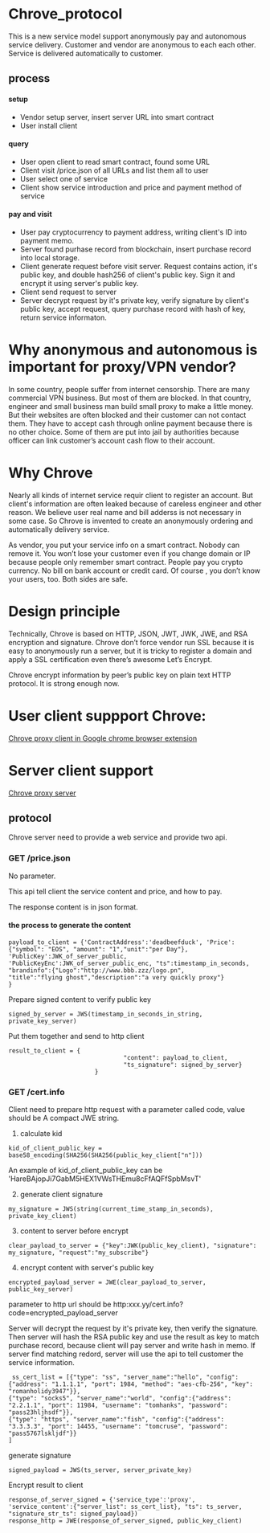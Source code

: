# Chrove_protocol
This is a new service model support anonymously pay and autonomous service delivery. Customer and vendor are anonymous to each each other. Service is delivered automatically to customer.
## process
#### setup
* Vendor setup server, insert server URL into smart contract
* User install client
#### query
* User open client to read smart contract, found some URL
* Client visit /price.json of all URLs  and list them all to user
* User select one of service
* Client show service introduction and price and payment method of service

#### pay and visit

* User pay cryptocurrency to payment address, writing client's ID into payment memo.
* Server found purhase record from blockchain, insert purchase record into local storage.
* Client generate request before visit server. Request contains action, it's public key, and double hash256 of client's public key. Sign it and encrypt it using server's public key.
* Client send request to server
* Server decrypt request by it's private key, verify signature by client's public key, accept request, query purchase record with hash of key, return service informaton.


# Why anonymous and autonomous is important for proxy/VPN vendor?

In some country, people suffer from internet censorship.
There are many commercial VPN business. But most of them are blocked.
In that country, engineer and small business man build small proxy to make a little money.
But their websites are often blocked and their customer can not contact them. 
They have to accept cash through online payment because there is no other choice.
Some of them are put into jail by authorities because officer can link customer’s account cash flow to their account.


# Why Chrove

Nearly all kinds of internet service requir client to register an account. But client's information are often leaked because of careless engineer and other reason. We believe user real name and bill adderss is not necessary in some case. So Chrove is invented to create an anonymously ordering and automatically delivery service.

As vendor, you put your service info on a smart contract. Nobody can remove it. 
You won’t lose your customer even if you change domain or IP because people only remember smart contract.
People pay you crypto currency. No bill on bank account or credit card.
Of course , you don’t know your users, too.
Both sides are safe.

# Design principle

Technically, Chrove is based on HTTP, JSON, JWT, JWK, JWE, and RSA encryption and signature.
Chrove don’t force vendor run SSL because it is easy to anonymously run a server, but it is tricky to register a domain and apply a SSL certification even there’s awesome Let’s Encrypt.

Chrove encrypt information by peer’s public key on plain text HTTP protocol. It is strong enough now.

# User client suppport Chrove:

[Chrove proxy client in Google chrome browser extension](https://chrome.google.com/webstore/detail/chrove/bgbfndcenmhjccmfedpoknepjbfmolib)

# Server client support 
[Chrove proxy server]()


## protocol
Chrove server need to provide a web service and provide two api.

### GET /price.json
No parameter.

This api tell client the service content and price, and how to pay.

The response content is in json format.
#### the process to generate the content
```
payload_to_client = {'ContractAddress':'deadbeefduck', 'Price':{"symbol": "EOS", "amount": "1","unit":"per Day"}, 
'PublicKey':JWK_of_server_public, 'PublicKeyEnc':JWK_of_server_public_enc, "ts":timestamp_in_seconds, 
"brandinfo":{"Logo":"http://www.bbb.zzz/logo.pn",
"title":"flying ghost","description":"a very quickly proxy"}
}
```
Prepare signed content to verify public key
```
signed_by_server = JWS(timestamp_in_seconds_in_string, private_key_server)
```
Put them together and send to http client
```
result_to_client = { 
                                "content": payload_to_client,
                                "ts_signature": signed_by_server}
                        }
```

### GET /cert.info
Client need to prepare http request with a parameter called code, value should be A compact JWE string.
1. calculate kid
```
kid_of_client_public_key = base58_encoding(SHA256(SHA256(public_key_client["n"]))
```
An example of kid_of_client_public_key can be 'HareBAjopJi7GabM5HEX1VWsTHEmu8cFfAQFfSpbMsvT'
                  
2. generate client signature
```
my_signature = JWS(string(current_time_stamp_in_seconds), private_key_client)
```
3. content to server before encrypt
```
clear_payload_to_server = {"key":JWK(public_key_client), "signature": my_signature, "request":"my_subscribe"}
```
4. encrypt content with server's public key
```
encrypted_payload_server = JWE(clear_payload_to_server, public_key_server)
```

parameter to http url should be http:xxx.yy/cert.info?code=encrypted_payload_server

Server will decrypt the request by it's private key, then verify the signature. Then server will hash the RSA public key and use the result as key to match purchase record, because client will pay server and write hash in memo. If server find matching redord, server will use the api to tell customer the service information.
```
 ss_cert_list = [{"type": "ss", "server_name":"hello", "config":{"address": "1.1.1.1", "port": 1984, "method": "aes-cfb-256", "key": "romanholidy3947"}},
{"type": "socks5", "server_name":"world", "config":{"address": "2.2.1.1", "port": 11984, "username": "tomhanks", "password": "pass23hljhsdf"}},
{"type": "https", "server_name":"fish", "config":{"address": "3.3.3.3", "port": 14455, "username": "tomcruse", "password": "pass5767lskljdf"}}
]
```
generate signature
```
signed_payload = JWS(ts_server, server_private_key)
```
Encrypt result to client
```
response_of_server_signed = {'service_type':'proxy', 'service_content':{"server_list": ss_cert_list}, "ts": ts_server, "signature_str_ts": signed_payload})
response_http = JWE(response_of_server_signed, public_key_client)
```
